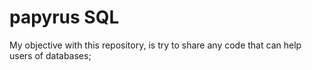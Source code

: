 # papyrus SQL

My objective with this repository, is try to share any code that can help users of databases;
